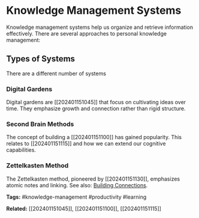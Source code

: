 # Knowledge Management Systems

Knowledge management systems help us organize and retrieve information effectively. There are several approaches to personal knowledge management:

## Types of Systems

There are a different number of systems

### Digital Gardens
Digital gardens are [[202401151045]] that focus on cultivating ideas over time. They emphasize growth and connection rather than rigid structure.

### Second Brain Methods
The concept of building a [[202401151100]] has gained popularity. This relates to [[202401151115]] and how we can extend our cognitive capabilities.

### Zettelkasten Method
The Zettelkasten method, pioneered by [[202401151130]], emphasizes atomic notes and linking. See also: [Building Connections](202401151200).

**Tags:** #knowledge-management #productivity #learning

**Related:** [[202401151045]], [[202401151100]], [[202401151115]]